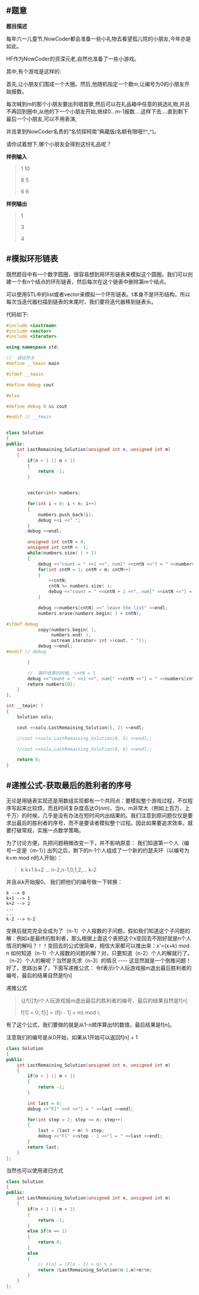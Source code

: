 

#题意
-------

**题目描述**

每年六一儿童节,NowCoder都会准备一些小礼物去看望孤儿院的小朋友,今年亦是如此。

HF作为NowCoder的资深元老,自然也准备了一些小游戏。

其中,有个游戏是这样的:

首先,让小朋友们围成一个大圈。然后,他随机指定一个数m,让编号为0的小朋友开始报数。

每次喊到m的那个小朋友要出列唱首歌,然后可以在礼品箱中任意的挑选礼物,并且不再回到圈中,从他的下一个小朋友开始,继续0...m-1报数....这样下去....直到剩下最后一个小朋友,可以不用表演,

并且拿到NowCoder名贵的“名侦探柯南”典藏版(名额有限哦!!^_^)。

请你试着想下,哪个小朋友会得到这份礼品呢？


**样例输入**

>1 10
>
>8 5
>
>6 6

**样例输出**

>1
>
>3
>
>4


#模拟环形链表
-------


既然题目中有一个数字圆圈，很容易想到用环形链表来模拟这个圆圈。我们可以创建一个有n个结点的环形链表，然后每次在这个链表中删除第m个结点。 

可以使用STL中的list或者vector来模拟一个环形链表。t本身不是环形结构，所以每次当迭代器扫描到链表的末尾时，我们要将迭代器移到链表头。 

代码如下:


```cpp
#include <iostream>
#include <vector>
#include <iterator>

using namespace std;

//  调试开关
#define __tmain main

#ifdef __tmain

#define debug cout

#else

#define debug 0 && cout

#endif // __tmain


class Solution
{
public:
    int LastRemaining_Solution(unsigned int n, unsigned int m)
    {
        if(n < 1 || m < 1)
        {
            return -1;
        }


        vector<int> numbers;

        for(int i = 0; i < n; i++)
        {
            numbers.push_back(i);
            debug <<i <<" ";
        }
        debug <<endl;

        unsigned int cntN = 0;
        unsigned int cntM = -1;
        while(numbers.size( ) > 1)
        {
            debug <<"count = " <<1 <<", num[" <<cntN <<"] = " <<numbers[cntN] <<endl;
            for(int cntM = 1; cntM < m; cntM++)
            {
                ++cntN;
                cntN %= numbers.size( );
                debug <<"count = " <<cntN + 1 <<", num[" <<cntN <<"] = " <<numbers[cntN] <<endl;
            }

            debug <<numbers[cntN] <<" leave the list" <<endl;
            numbers.erase(numbers.begin( ) + cntN);

#ifdef debug
            copy(numbers.begin( ),
                 numbers.end( ),
                 ostream_iterator< int >(cout, " "));
            debug <<endl;
#endif // debug

        }

        //  循环结束的时候, cntN = 1
        debug <<"count = " <<1 <<", num[" <<cntN <<"] = " <<numbers[cntN] <<endl;
        return numbers[0];
    }
};

int __tmain( )
{
    Solution solu;

    cout <<solu.LastRemaining_Solution(5, 2) <<endl;

    //cout <<solu.LastRemaining_Solution(8, 5) <<endl;;

    //cout <<solu.LastRemaining_Solution(6, 6) <<endl;;

    return 0;
}
```

#递推公式-获取最后的胜利者的序号
-------

无论是用链表实现还是用数组实现都有一个共同点：要模拟整个游戏过程，不仅程序写起来比较烦，而且时间复杂度高达$O(nm)$，当n，m非常大（例如上百万，上千万）的时候，几乎是没有办法在短时间内出结果的。我们注意到原问题仅仅是要求出最后的胜利者的序号，而不是要读者模拟整个过程。因此如果要追求效率，就要打破常规，实施一点数学策略。

为了讨论方便，先把问题稍微改变一下，并不影响原意：
我们知道第一个人（编号一定是（m-1）) 出列之后，剩下的n-1个人组成了一个新的约瑟夫环（以编号为k=m mod n的人开始）：

>k k+1 k+2 ... n-2,n-1,0,1,2,... k-2

并且从k开始报0。
我们把他们的编号做一下转换：

```
k --> 0
k+1 --> 1
k+2 --> 2
...
...
k-2 --> n-2
```

变换后就完完全全成为了（n-1）个人报数的子问题，假如我们知道这个子问题的解：例如x是最终的胜利者，那么根据上面这个表把这个x变回去不刚好就是n个人情况的解吗？！！变回去的公式很简单，相信大家都可以推出来：x'=(x+k) mod n
如何知道（n-1）个人报数的问题的解？对，只要知道（n-2）个人的解就行了。（n-2）个人的解呢？当然是先求（n-3）的情况 ---- 这显然就是一个倒推问题！好了，思路出来了，下面写递推公式：
令f表示i个人玩游戏报m退出最后胜利者的编号，最后的结果自然是f[n]

递推公式

>让f[i]为i个人玩游戏报m退出最后的胜利者的编号，最后的结果自然是f[n]
>
>f[1] = 0;
>f[i] = (f[i - 1] + m) mod i;

有了这个公式，我们要做的就是从1-n顺序算出f的数值，最后结果是f[n]。

注意我们的编号是从0开始，如果从1开始可以返回f[n] + 1


```cpp
class Solution
{
public:
    int LastRemaining_Solution(unsigned int n, unsigned int m)
    {
        if(n < 1 || m < 1)
        {
            return -1;
        }

        int last = 0;
        debug <<"F[" <<0 <<"] = " <<last <<endl;

        for(int step = 2; step <= n; step++)
        {
            last = (last + m) % step;
            debug <<"F[" <<step - 1 <<"] = " <<last <<endl;
        }
        return last;
    }
};

```

当然也可以使用递归方式


```cpp
class Solution
{
public:
    int LastRemaining_Solution(unsigned int n, unsigned int m)
    {
        if(n < 1 || m < 1)
        {
            return -1;
        }
        else if(n == 1)
        {
            return 0;
        }
        else
        {
            // F[n] = (F[n - 1] + m) % n
            return (LastRemaining_Solution(n-1,m)+m)%n;
        }
    }
};
```